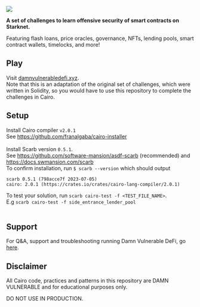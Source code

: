 ![](cover.png)

**A set of challenges to learn offensive security of smart contracts on Starknet.**


Featuring flash loans, price oracles, governance, NFTs, lending pools, smart contract wallets, timelocks, and more!

## Play

Visit [damnvulnerabledefi.xyz](https://damnvulnerabledefi.xyz).<br>
Note that this is an adaptation of the original set of challenges, which were written in Solidity, so you would have to use this repository to complete the challenges in Cairo.

## Setup 
Install Cairo compiler `v2.0.1`<br>
See https://github.com/franalgaba/cairo-installer<br>
<br>
Install Scarb version `0.5.1`.<br>
See https://github.com/software-mansion/asdf-scarb (recommended) and https://docs.swmansion.com/scarb <br>
To confirm installation, run `$ scarb --version` which should output

```
scarb 0.5.1 (798acce7f 2023-07-05)
cairo: 2.0.1 (https://crates.io/crates/cairo-lang-compiler/2.0.1)
```
To test your solution, run `scarb cairo-test -f <TEST_FILE_NAME>`. <br>E.g `scarb cairo-test -f side_entrance_lender_pool`
<br>
<br>

## Support

For Q&A, support and troubleshooting running Damn Vulnerable DeFi, go [here](https://github.com/credence0x/cairo1-damn-vulnerable-defi/discussions/1).

## Disclaimer

All Cairo code, practices and patterns in this repository are DAMN VULNERABLE and for educational purposes only.

DO NOT USE IN PRODUCTION.
